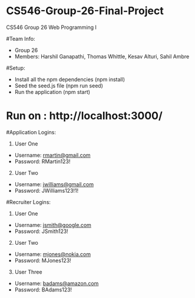 # CS546-Group-26-Final-Project
CS546 Group 26 Web Programming I 

#Team Info:
- Group 26
- Members: Harshil Ganapathi, Thomas Whittle, Kesav Alturi, Sahil Ambre

#Setup:
- Install all the npm dependencies (npm install)
- Seed the seed.js file (npm run seed)
- Run the application (npm start)

# Run on : http://localhost:3000/

#Application Logins:

1. User One
- Username: rmartin@gmail.com
- Password: RMartin123!

2. User Two
- Username: jwilliams@gmail.com
- Password: JWilliams123!1!

#Recruiter Logins:

1. User One
- Username: jsmith@google.com
- Password: JSmith123!

2. User Two
- Username: mjones@nokia.com
- Password: MJones123!

3. User Three
- Username: badams@amazon.com
- Password: BAdams123!

